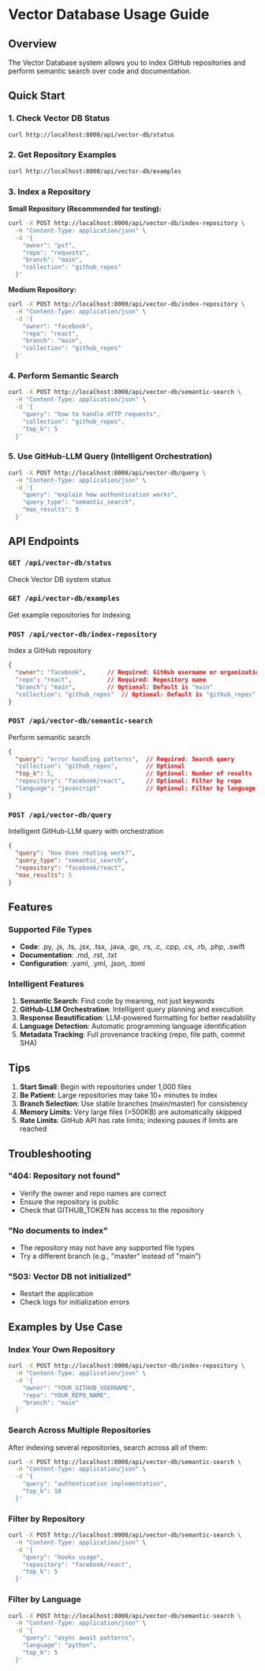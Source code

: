 # Vector Database Usage Guide

## Overview
The Vector Database system allows you to index GitHub repositories and perform semantic search over code and documentation.

## Quick Start

### 1. Check Vector DB Status
```bash
curl http://localhost:8000/api/vector-db/status
```

### 2. Get Repository Examples
```bash
curl http://localhost:8000/api/vector-db/examples
```

### 3. Index a Repository

**Small Repository (Recommended for testing):**
```bash
curl -X POST http://localhost:8000/api/vector-db/index-repository \
  -H "Content-Type: application/json" \
  -d '{
    "owner": "psf",
    "repo": "requests",
    "branch": "main",
    "collection": "github_repos"
  }'
```

**Medium Repository:**
```bash
curl -X POST http://localhost:8000/api/vector-db/index-repository \
  -H "Content-Type: application/json" \
  -d '{
    "owner": "facebook",
    "repo": "react",
    "branch": "main",
    "collection": "github_repos"
  }'
```

### 4. Perform Semantic Search
```bash
curl -X POST http://localhost:8000/api/vector-db/semantic-search \
  -H "Content-Type: application/json" \
  -d '{
    "query": "how to handle HTTP requests",
    "collection": "github_repos",
    "top_k": 5
  }'
```

### 5. Use GitHub-LLM Query (Intelligent Orchestration)
```bash
curl -X POST http://localhost:8000/api/vector-db/query \
  -H "Content-Type: application/json" \
  -d '{
    "query": "explain how authentication works",
    "query_type": "semantic_search",
    "max_results": 5
  }'
```

## API Endpoints

### `GET /api/vector-db/status`
Check Vector DB system status

### `GET /api/vector-db/examples`
Get example repositories for indexing

### `POST /api/vector-db/index-repository`
Index a GitHub repository
```json
{
  "owner": "facebook",      // Required: GitHub username or organization
  "repo": "react",          // Required: Repository name
  "branch": "main",         // Optional: Default is "main"
  "collection": "github_repos"  // Optional: Default is "github_repos"
}
```

### `POST /api/vector-db/semantic-search`
Perform semantic search
```json
{
  "query": "error handling patterns",  // Required: Search query
  "collection": "github_repos",        // Optional
  "top_k": 5,                          // Optional: Number of results
  "repository": "facebook/react",      // Optional: Filter by repo
  "language": "javascript"             // Optional: Filter by language
}
```

### `POST /api/vector-db/query`
Intelligent GitHub-LLM query with orchestration
```json
{
  "query": "how does routing work?",
  "query_type": "semantic_search",
  "repository": "facebook/react",
  "max_results": 5
}
```

## Features

### Supported File Types
- **Code**: .py, .js, .ts, .jsx, .tsx, .java, .go, .rs, .c, .cpp, .cs, .rb, .php, .swift
- **Documentation**: .md, .rst, .txt
- **Configuration**: .yaml, .yml, .json, .toml

### Intelligent Features
1. **Semantic Search**: Find code by meaning, not just keywords
2. **GitHub-LLM Orchestration**: Intelligent query planning and execution
3. **Response Beautification**: LLM-powered formatting for better readability
4. **Language Detection**: Automatic programming language identification
5. **Metadata Tracking**: Full provenance tracking (repo, file path, commit SHA)

## Tips

1. **Start Small**: Begin with repositories under 1,000 files
2. **Be Patient**: Large repositories may take 10+ minutes to index
3. **Branch Selection**: Use stable branches (main/master) for consistency
4. **Memory Limits**: Very large files (>500KB) are automatically skipped
5. **Rate Limits**: GitHub API has rate limits; indexing pauses if limits are reached

## Troubleshooting

### "404: Repository not found"
- Verify the owner and repo names are correct
- Ensure the repository is public
- Check that GITHUB_TOKEN has access to the repository

### "No documents to index"
- The repository may not have any supported file types
- Try a different branch (e.g., "master" instead of "main")

### "503: Vector DB not initialized"
- Restart the application
- Check logs for initialization errors

## Examples by Use Case

### Index Your Own Repository
```bash
curl -X POST http://localhost:8000/api/vector-db/index-repository \
  -H "Content-Type: application/json" \
  -d '{
    "owner": "YOUR_GITHUB_USERNAME",
    "repo": "YOUR_REPO_NAME",
    "branch": "main"
  }'
```

### Search Across Multiple Repositories
After indexing several repositories, search across all of them:
```bash
curl -X POST http://localhost:8000/api/vector-db/semantic-search \
  -H "Content-Type: application/json" \
  -d '{
    "query": "authentication implementation",
    "top_k": 10
  }'
```

### Filter by Repository
```bash
curl -X POST http://localhost:8000/api/vector-db/semantic-search \
  -H "Content-Type: application/json" \
  -d '{
    "query": "hooks usage",
    "repository": "facebook/react",
    "top_k": 5
  }'
```

### Filter by Language
```bash
curl -X POST http://localhost:8000/api/vector-db/semantic-search \
  -H "Content-Type: application/json" \
  -d '{
    "query": "async await patterns",
    "language": "python",
    "top_k": 5
  }'
```
